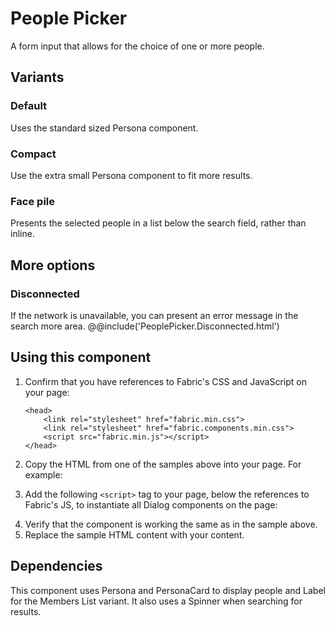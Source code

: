 # People Picker
A form input that allows for the choice of one or more people.

## Variants

### Default
Uses the standard sized Persona component.
<!---
{{> PeoplePicker props=PeoplePickerExampleProps.default}}
--->

### Compact
Use the extra small Persona component to fit more results.
<!---
{{> PeoplePicker props=PeoplePickerExampleProps.compact}}
--->

### Face pile
Presents the selected people in a list below the search field, rather than inline.
<!---
{{> PeoplePicker props=PeoplePickerExampleProps.facePile}}
--->

## More options

### Disconnected
If the network is unavailable, you can present an error message in the search more area.
@@include('PeoplePicker.Disconnected.html')

## Using this component
1. Confirm that you have references to Fabric's CSS and JavaScript on your page:
    ```
    <head>
        <link rel="stylesheet" href="fabric.min.css">
        <link rel="stylesheet" href="fabric.components.min.css">
        <script src="fabric.min.js"></script>
    </head>
    ```
2. Copy the HTML from one of the samples above into your page. For example:
<!---
<pre>
    <code>
{{renderPartialPre "PeoplePicker" "PeoplePickerExample" PeoplePickerExampleProps.default false}}
    </code>
</pre>
--->
3. Add the following `<script>` tag to your page, below the references to Fabric's JS, to instantiate all Dialog components on the page:
<!---
<pre>
    <code>
{{renderPartialPre "PeoplePicker" "PeoplePickerExampleJS" "" false}}
    </code>
</pre>
--->
4. Verify that the component is working the same as in the sample above.
5. Replace the sample HTML content with your content.

## Dependencies
This component uses Persona and PersonaCard to display people and Label for the Members List variant. It also uses a Spinner when searching for results.

<!---
{{> PeoplePickerExampleJS}}
--->
